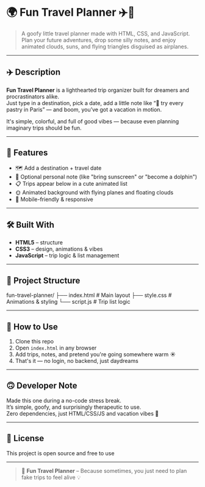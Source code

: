 # 🌍 Fun Travel Planner ✈️🧳

> A goofy little travel planner made with HTML, CSS, and JavaScript.  
> Plan your future adventures, drop some silly notes, and enjoy animated clouds, suns, and flying triangles disguised as airplanes.

---

## ✈️ Description

**Fun Travel Planner** is a lighthearted trip organizer built for dreamers and procrastinators alike.  
Just type in a destination, pick a date, add a little note like “🧁 try every pastry in Paris” — and boom, you’ve got a vacation in motion.

It's simple, colorful, and full of good vibes — because even planning imaginary trips should be fun.

---

## 🎯 Features

- 🗺️ Add a destination + travel date
- 💬 Optional personal note (like "bring sunscreen" or "become a dolphin")
- 📋 Trips appear below in a cute animated list
- 🌞 Animated background with flying planes and floating clouds
- 📱 Mobile-friendly & responsive

---

## 🛠️ Built With

- **HTML5** – structure  
- **CSS3** – design, animations & vibes  
- **JavaScript** – trip logic & list management

---

## 📁 Project Structure

fun-travel-planner/
├── index.html # Main layout
├── style.css # Animations & styling
└── script.js # Trip list logic

---

## 🧪 How to Use

1. Clone this repo 
2. Open `index.html` in any browser
3. Add trips, notes, and pretend you're going somewhere warm ☀️
4. That's it — no login, no backend, just daydreams

---

## 🙃 Developer Note

Made this one during a no-code stress break.  
It’s simple, goofy, and surprisingly therapeutic to use.  
Zero dependencies, just HTML/CSS/JS and vacation vibes 🌴

---

## 📃 License

This project is open source and free to use

---

> 🧳 **Fun Travel Planner** – Because sometimes, you just need to plan fake trips to feel alive 💡
